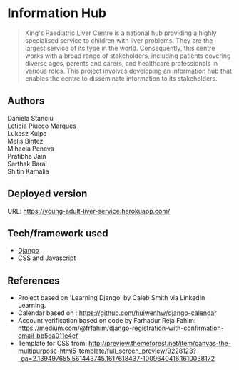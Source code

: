 # Information Hub
> King's Paediatric Liver Centre is a national hub providing a highly specialised service to children with liver problems. They are the largest service of its type in the world. Consequently, this centre works with a broad range of stakeholders, including patients covering diverse ages, parents and carers, and healthcare professionals in various roles. This project involves developing an information hub that enables the centre to disseminate information to its stakeholders.

## Authors
Daniela Stanciu  
Leticia Piucco Marques  
Lukasz Kulpa  
Melis Bintez  
Mihaela Peneva  
Pratibha Jain  
Sarthak Baral  
Shitin Kamalia  

## Deployed version
URL: https://young-adult-liver-service.herokuapp.com/

## Tech/framework used
- [Django](https://www.djangoproject.com)
- CSS and Javascript

## References
* Project based on 'Learning Django' by Caleb Smith via LinkedIn Learning.
* Calendar based on : https://github.com/huiwenhw/django-calendar
* Account verification based on code by Farhadur Reja Fahim: 
  https://medium.com/@frfahim/django-registration-with-confirmation-email-bb5da011e4ef
* Template for CSS from:
  http://preview.themeforest.net/item/canvas-the-multipurpose-html5-template/full_screen_preview/9228123?_ga=2.139497655.561443745.1617618437-1009640416.1610038172
